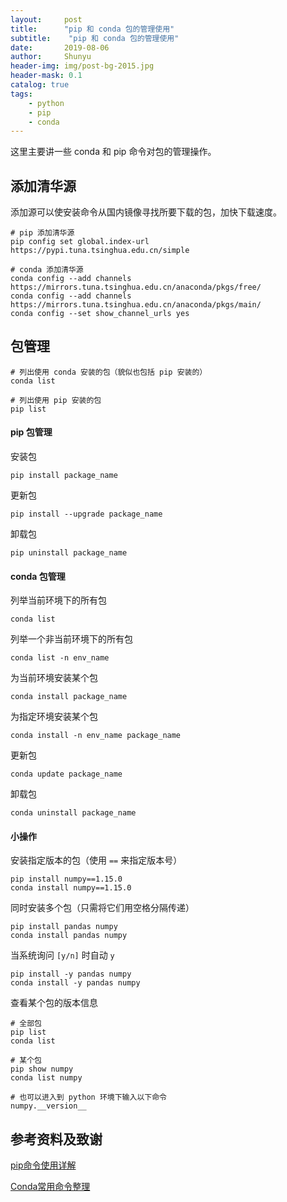 ```yaml
---
layout:     post
title:      "pip 和 conda 包的管理使用"
subtitle:    "pip 和 conda 包的管理使用"
date:       2019-08-06
author:     Shunyu
header-img: img/post-bg-2015.jpg
header-mask: 0.1
catalog: true
tags:
    - python
    - pip
    - conda
---
```




这里主要讲一些 conda 和 pip 命令对包的管理操作。



## 添加清华源

添加源可以使安装命令从国内镜像寻找所要下载的包，加快下载速度。

```
# pip 添加清华源
pip config set global.index-url https://pypi.tuna.tsinghua.edu.cn/simple

# conda 添加清华源
conda config --add channels https://mirrors.tuna.tsinghua.edu.cn/anaconda/pkgs/free/
conda config --add channels https://mirrors.tuna.tsinghua.edu.cn/anaconda/pkgs/main/
conda config --set show_channel_urls yes
```



## 包管理

```
# 列出使用 conda 安装的包（貌似也包括 pip 安装的）
conda list

# 列出使用 pip 安装的包
pip list
```



#### pip 包管理

安装包

```
pip install package_name
```


更新包

```
pip install --upgrade package_name
```

卸载包

```
pip uninstall package_name
```



#### conda 包管理

列举当前环境下的所有包

```
conda list
```

列举一个非当前环境下的所有包

```
conda list -n env_name
```

为当前环境安装某个包

```
conda install package_name
```

为指定环境安装某个包

```
conda install -n env_name package_name
```

更新包

```
conda update package_name
```

卸载包

```
conda uninstall package_name
```



#### 小操作

安装指定版本的包（使用 `==` 来指定版本号）

```
pip install numpy==1.15.0
conda install numpy==1.15.0
```

同时安装多个包（只需将它们用空格分隔传递）

```
pip install pandas numpy
conda install pandas numpy
```

当系统询问 `[y/n]` 时自动 `y`

```
pip install -y pandas numpy
conda install -y pandas numpy
```

查看某个包的版本信息

```
# 全部包
pip list
conda list

# 某个包
pip show numpy
conda list numpy

# 也可以进入到 python 环境下输入以下命令
numpy.__version__
```



## 参考资料及致谢

[pip命令使用详解](https://blog.csdn.net/guoyajie1990/article/details/81089915)

[Conda常用命令整理](https://blog.csdn.net/menc15/article/details/71477949)